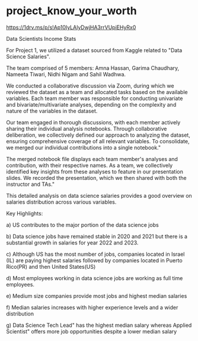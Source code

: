 # project_know_your_worth

https://1drv.ms/p/s!Ap10IyLAlyDwjHA3rrVUpiEHyRx0

Data Scientists Income Stats

For Project 1, we utilized a dataset sourced from Kaggle related to "Data Science Salaries". 

The team comprised of 5 members: Amna Hassan, ​Garima Chaudhary, Nameeta Tiwari, ​Nidhi Nigam and Sahil Wadhwa​. 

We conducted a collaborative discussion via Zoom, during which we reviewed the dataset as a team and allocated tasks based on the available variables. Each team member was responsible for conducting univariate and bivariate/multivariate analyses, depending on the complexity and nature of the variables in the dataset. 

Our team engaged in thorough discussions, with each member actively sharing their individual analysis notebooks. Through collaborative deliberation, we collectively defined our approach to analyzing the dataset, ensuring comprehensive coverage of all relevant variables. To consolidate, we merged our individual contributions into a single notebook."

The merged notebook file displays each team member's analyses and contribution, with their respective names. As a team, we collectively identified key insights from these analyses to feature in our presentation slides. We recorded the presentation, which we then shared with both the instructor and TAs."

This detailed analysis on data science salaries provides a good overview on salaries distribution across various variables.

Key Highlights:

a) US contributes to the major portion of the data science jobs

b) Data science jobs have remained stable in 2020 and 2021 but there is a substantial growth in salaries for year 2022 and 2023.

c) Although US has the most number of jobs, companies located in Israel (IL) are paying highest salaries followed by companies located in Puerto Rico(PR) and then United States(US)

d) Most employees working in data science jobs are working as full time employees.

e) Medium size companies provide most jobs and highest median salaries 

f) Median salaries increases with higher experience levels and a wider distribution

g) Data Science Tech Lead" has the highest median salary whereas Applied Scientist" offers more job opportunities despite a lower median salary


